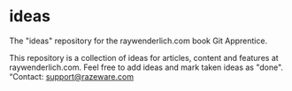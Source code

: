 # ideas
The "ideas" repository for the raywenderlich.com book Git Apprentice.

This repository is a collection of ideas for articles, content 
and features at raywenderlich.com.
Feel free to add ideas and mark taken ideas as "done".
“Contact: support@razeware.com
